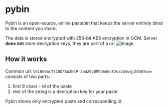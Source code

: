 # pybin
Pybin is an open-source, online pastebin that keeps the server entirely blind to the content you share.

The data is stored encrypted with 256-bit AES encryption in GCM. Server **does not** store decryption keys, they are part of a url
![image](https://github.com/user-attachments/assets/91d8cd58-bac3-4f0c-b3e4-d1619ace21c5)

## How it works
Common url: ```V5i0G9acTt1DDFAW3N4P-2aW29gBMhQ6nEct3vz2oSwqjZdOAYwo=```
consists of two parts:
  1) first 9 chars - id of the paste
  2) rest of the string is a decryption key for your paste

Pybin stores only encrypted paste and corresponding id.
